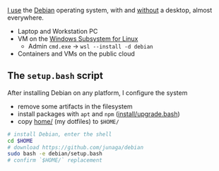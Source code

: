 [I use](./why.md) the [Debian](https://debian.org/) operating system, with and [without](https://learn.microsoft.com/en-us/windows/terminal/tutorials/ssh) a desktop, almost everywhere.

- Laptop and Workstation PC
- VM on the [Windows Subsystem for Linux](https://learn.microsoft.com/en-us/windows/wsl/install)
  - Admin `cmd.exe` -> `wsl --install -d debian`
- Containers and VMs on the public cloud

## The `setup.bash` script

After installing Debian on any platform, I configure the system

- remove some artifacts in the filesystem
- install packages with `apt` and `npm` ([install/upgrade.bash](./install/upgrade.bash))
- copy [home/](./home/) (my dotfiles) to `$HOME/`

```sh
# install Debian, enter the shell
cd $HOME
# download https://github.com/junaga/debian
sudo bash -e debian/setup.bash
# confirm `$HOME/` replacement
```
